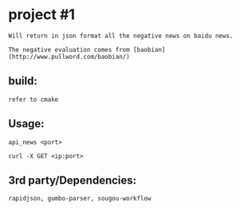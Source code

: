 # project #1

    Will return in json format all the negative news on baidu news. 
    
    The negative evaluation comes from [baobian](http://www.pullword.com/baobian/)

## build:

    refer to cmake

## Usage:

    api_news <port>

    curl -X GET <ip:port>

## 3rd party/Dependencies:

    rapidjson, gumbo-parser, sougou-workflow
